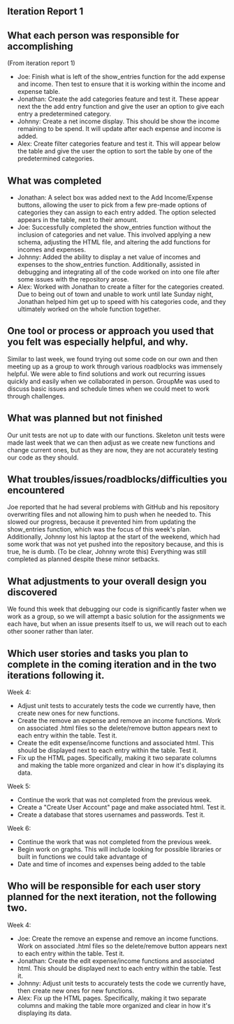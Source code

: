 Iteration Report 1
-----------------------

What each person was responsible for accomplishing
-----------------------
(From iteration report 1)
 - Joe: Finish what is left of the show_entries function for the add expense and income. 
Then test to ensure that it is working within the income and expense table.
 - Jonathan: Create the add categories feature and test it. These appear next the the add entry function and give the
user an option to give each entry a predetermined category.
 - Johnny: Create a net income display. This should be show the income remaining to be spend.
It will update after each expense and income is added.
 - Alex: Create filter categories feature and test it. This will appear below the table and give the user the option to sort the table
by one of the predetermined categories.


What was completed
-----------------------
 - Jonathan: A select box was added next to the Add Income/Expense buttons, allowing the user to pick from a few pre-made
 options of categories they can assign to each entry added. The option selected appears in the table, next to their
 amount.
 - Joe: Successfully completed the show_entries function without the inclusion of categories and net value. This involved
 applying a new schema, adjusting the HTML file, and altering the add functions for incomes and expenses.
 - Johnny: Added the ability to display a net value of incomes and expenses to the show_entries function. Additionally,
 assisted in debugging and integrating all of the code worked on into one file after some issues with the repository arose.
 - Alex: Worked with Jonathan to create a filter for the categories created. Due to being out of town and unable to work
 until late Sunday night, Jonathan helped him get up to speed with his categories code, and they ultimately worked on the
 whole function together.


One tool or process or approach you used that you felt was especially helpful, and why.
-----------------------

Similar to last week, we found trying out some code on our own and then meeting up as a group to work through various
roadblocks was immensely helpful. We were able to find solutions and work out recurring issues quickly and easily when
we collaborated in person. GroupMe was used to discuss basic issues and schedule times when we could meet to work through
challenges.

What was planned but not finished
-----------------------

Our unit tests are not up to date with our functions. Skeleton unit tests were made last week that we can then adjust as
we create new functions and change current ones, but as they are now, they are not accurately testing our code as they
should.

What troubles/issues/roadblocks/difficulties you encountered
-----------------------

Joe reported that he had several problems with GitHub and his repository overwriting files and not allowing him to push
when he needed to. This slowed our progress, because it prevented him from updating the show_entries function, which was
the focus of this week's plan. Additionally, Johnny lost his laptop at the start of the weekend, which had some work that
was not yet pushed into the repository because, and this is true, he is dumb. (To be clear, Johnny wrote this) Everything
was still completed as planned despite these minor setbacks.

What adjustments to your overall design you discovered
-----------------------

We found this week that debugging our code is significantly faster when we work as a group, so we will attempt a basic
solution for the assignments we each have, but when an issue presents itself to us, we will reach out to each other sooner
rather than later.

Which user stories and tasks you plan to complete in the coming iteration and in the two iterations following it.
-----------------------

Week 4:
 - Adjust unit tests to accurately tests the code we currently have, then create new ones for new functions.
 - Create the remove an expense and remove an income functions. Work on associated .html files
so the delete/remove button appears next to each entry within the table. Test it.
 - Create the edit expense/income functions and associated html. This should be displayed next
to each entry within the table. Test it.
 - Fix up the HTML pages. Specifically, making it two separate columns and making the table more organized and clear in
how it's displaying its data.

Week 5:
 - Continue the work that was not completed from the previous week.
 - Create a "Create User Account" page and make associated html. Test it.
 - Create a database that stores usernames and passwords.  Test it. 
 
Week 6:
 - Continue the work that was not completed from the previous week.
 - Begin work on graphs. This will include looking for possible libraries or built in functions we could
 take advantage of
 - Date and time of incomes and expenses being added to the table

Who will be responsible for each user story planned for the next iteration, not the following two.
-----------------------

Week 4:
 - Joe: Create the remove an expense and remove an income functions. Work on associated .html files
so the delete/remove button appears next to each entry within the table. Test it.
 - Jonathan: Create the edit expense/income functions and associated html. This should be displayed next
to each entry within the table. Test it.
 - Johnny: Adjust unit tests to accurately tests the code we currently have, then create new ones for new functions.
 - Alex: Fix up the HTML pages. Specifically, making it two separate columns and making the table more organized and clear
 in how it's displaying its data.